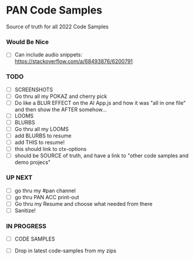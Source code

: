 # PAN Code Samples

Source of truth for all 2022 Code Samples

### Would Be Nice

- [ ] Can include audio snippets:  https://stackoverflow.com/a/68493876/6200791  

### TODO

- [ ] SCREENSHOTS  
- [ ] Go thru all my POKAZ and cherry pick  
- [ ] Do like a BLUR EFFECT on the AI App.js and how it was "all in one file" and then show the AFTER somehow...  
- [ ] LOOMS  
- [ ] BLURBS  
- [ ] Go thru all my LOOMS  
- [ ] add BLURBS to resume  
- [ ] add THIS to resume!  
- [ ] this should link to ctx-options  
- [ ] should be SOURCE of truth, and have a link to "other code samples and demo projecs"  

### UP NEXT

- [ ] go thru my #pan channel  
- [ ] go thru PAN ACC print-out  
- [ ] Go thru my Resume and choose what needed from there  
- [ ] Sanitize!  

### IN PROGRESS

- [ ] CODE SAMPLES  
- [ ] Drop in latest code-samples from my zips  

